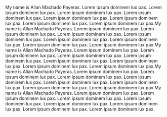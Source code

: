 My name is Allan Machado Payeras. Lorem ipsum dominem lux pax. Lorem ipsum dominem lux pax. Lorem ipsum dominem lux pax. Lorem ipsum dominem lux pax. Lorem ipsum dominem lux pax. Lorem ipsum dominem lux pax. Lorem ipsum dominem lux pax. Lorem ipsum dominem lux pax.My name is Allan Machado Payeras. Lorem ipsum dominem lux pax. Lorem ipsum dominem lux pax. Lorem ipsum dominem lux pax. Lorem ipsum dominem lux pax. Lorem ipsum dominem lux pax. Lorem ipsum dominem lux pax. Lorem ipsum dominem lux pax. Lorem ipsum dominem lux pax.My name is Allan Machado Payeras. Lorem ipsum dominem lux pax. Lorem ipsum dominem lux pax. Lorem ipsum dominem lux pax. Lorem ipsum dominem lux pax. Lorem ipsum dominem lux pax. Lorem ipsum dominem lux pax. Lorem ipsum dominem lux pax. Lorem ipsum dominem lux pax.My name is Allan Machado Payeras. Lorem ipsum dominem lux pax. Lorem ipsum dominem lux pax. Lorem ipsum dominem lux pax. Lorem ipsum dominem lux pax. Lorem ipsum dominem lux pax. Lorem ipsum dominem lux pax. Lorem ipsum dominem lux pax. Lorem ipsum dominem lux pax.My name is Allan Machado Payeras. Lorem ipsum dominem lux pax. Lorem ipsum dominem lux pax. Lorem ipsum dominem lux pax. Lorem ipsum dominem lux pax. Lorem ipsum dominem lux pax. Lorem ipsum dominem lux pax. Lorem ipsum dominem lux pax. Lorem ipsum dominem lux pax.
